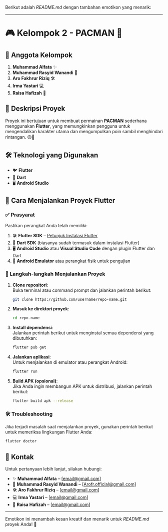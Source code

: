 Berikut adalah *README.md* dengan tambahan emotikon yang menarik:

---

# 🎮 Kelompok 2 - PACMAN 👾

## 👥 Anggota Kelompok
1. **Muhammad Alfata** ✨  
2. **Muhammad Rasyid Wanandi** 🚀  
3. **Aro Fakhrur Riziq** 🛠️  
4. **Irma Yastari** 💻  
5. **Raisa Hafizah** 🌟  

## 📝 Deskripsi Proyek
Proyek ini bertujuan untuk membuat permainan **PACMAN** sederhana menggunakan **Flutter**, yang memungkinkan pengguna untuk mengendalikan karakter utama dan mengumpulkan poin sambil menghindari rintangan. 🟡👻

## 🛠️ Teknologi yang Digunakan
- 🐦 **Flutter**  
- 🎯 **Dart**  
- 🖥️ **Android Studio**  

## 🚀 Cara Menjalankan Proyek Flutter

### ✅ Prasyarat
Pastikan perangkat Anda telah memiliki:  
1. 🛠️ **Flutter SDK** – [Petunjuk Instalasi Flutter](https://flutter.dev/docs/get-started/install)  
2. 🎯 **Dart SDK** (biasanya sudah termasuk dalam instalasi Flutter)  
3. 🖥️ **Android Studio** atau **Visual Studio Code** dengan plugin Flutter dan Dart  
4. 📱 **Android Emulator** atau perangkat fisik untuk pengujian  

### 📝 Langkah-langkah Menjalankan Proyek

1. **Clone repositori**:  
   Buka terminal atau command prompt dan jalankan perintah berikut:  
   ```bash
   git clone https://github.com/username/repo-name.git
   ```

2. **Masuk ke direktori proyek**:  
   ```bash
   cd repo-name
   ```

3. **Install dependensi**:  
   Jalankan perintah berikut untuk menginstal semua dependensi yang dibutuhkan:  
   ```bash
   flutter pub get
   ```

4. **Jalankan aplikasi**:  
   Untuk menjalankan di emulator atau perangkat Android:  
   ```bash
   flutter run
   ```

5. **Build APK (opsional)**:  
   Jika Anda ingin membangun APK untuk distribusi, jalankan perintah berikut:  
   ```bash
   flutter build apk --release
   ```

### 🛠️ Troubleshooting
Jika terjadi masalah saat menjalankan proyek, gunakan perintah berikut untuk memeriksa lingkungan Flutter Anda:  
```bash
flutter doctor
```

## 📧 Kontak
Untuk pertanyaan lebih lanjut, silakan hubungi:  
- ✨ **Muhammad Alfata** – [email@gmail.com]  
- 🚀 **Muhammad Rasyid Wanandi** – [Arofr.official@gmail.com]  
- 🛠️ **Aro Fakhrur Riziq** – [email@gmail.com]  
- 💻 **Irma Yastari** – [email@gmail.com]  
- 🌟 **Raisa Hafizah** – [email@gmail.com]  

--- 

Emotikon ini menambah kesan kreatif dan menarik untuk *README.md* proyek Anda! 🎉